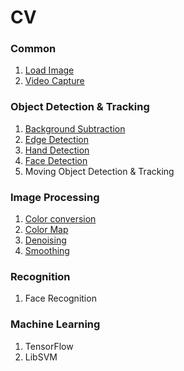 # CV

### Common
1. [Load Image](https://github.com/BigTsung/CV/tree/master/Common/LoadImage)
2. [Video Capture](https://github.com/BigTsung/CV/tree/master/Common/VideoCapture)

### Object Detection & Tracking
1. [Background Subtraction](https://github.com/BigTsung/CV/tree/master/DetectionAndTracking/BackgroundSubtraction)
2. [Edge Detection](https://github.com/BigTsung/CV/tree/master/DetectionAndTracking/EdgeDetection)
3. [Hand Detection](https://github.com/BigTsung/CV/tree/master/DetectionAndTracking/HandDetection)
4. [Face Detection](https://github.com/BigTsung/CV/tree/master/DetectionAndTracking/FaceDetection)
5. Moving Object Detection & Tracking

### Image Processing
1. [Color conversion](https://github.com/BigTsung/CV/tree/master/ImageProcessing/ColorConversion)
2. [Color Map](https://github.com/BigTsung/CV/tree/master/ImageProcessing/ColorMap)
3. [Denoising](https://github.com/BigTsung/CV/tree/master/ImageProcessing/Denoising)
4. [Smoothing](https://github.com/BigTsung/CV/tree/master/ImageProcessing/Smoothing)

### Recognition
1. Face Recognition

### Machine Learning
1. TensorFlow
2. LibSVM
